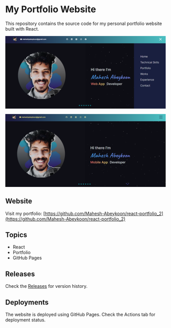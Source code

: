 # My Portfolio Website

This repository contains the source code for my personal portfolio website built with React.

![Site preview](home-page-navbar.png)

![Site preview](home-page.png)

## Website

Visit my portfolio: [https://github.com/Mahesh-Abeykoon/react-portfolio_2](https://github.com/Mahesh-Abeykoon/react-portfolio_2)

## Topics

- React
- Portfolio
- GitHub Pages

## Releases

Check the [Releases](https://github.com/Mahesh-Abeykoon/react-portfolio_2/releases) for version history.

## Deployments

The website is deployed using GitHub Pages. Check the Actions tab for deployment status.
